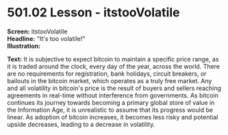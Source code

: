 # 501.02 Lesson - itstooVolatile

**Screen:** itstooVolatile\
**Headline:** "It's too volatile!"\
**Illustration:**

**Text:** It is subjective to expect bitcoin to maintain a specific price range, as it is traded around the clock, every day of the year, across the world. There are no requirements for registration, bank holidays, circuit breakers, or bailouts in the bitcoin market, which operates as a truly free market. Any and all volatility in bitcoin's price is the result of buyers and sellers reaching agreements in real-time without interference from governments. As bitcoin continues its journey towards becoming a primary global store of value in the Information Age, it is unrealistic to assume that its progress would be linear. As adoption of bitcoin increases, it becomes less risky and potential upside decreases, leading to a decrease in volatility.
